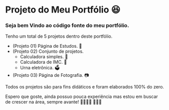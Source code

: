 # Projeto do Meu Portfólio  😆

### Seja bem Vindo ao código fonte do meu portfólio.

Tenho um total de 5 projetos dentro deste portfólio.

* (Projeto 01) Página de Estudos. 📖
* (Projeto 02) Conjunto de projetos.
  * Calculadora simples. 💯
  * Calculadora de IMC. 🥩
  * Urna eletrônica.  🗳️
* (Projeto 03) Página de Fotografia. 📷



Todos os projetos são para fins didáticos e foram elaborados  100% do zero.

Espero que goste, ainda possuo pouca experiência mas estou em buscar de crescer na área, sempre avante!  🔼🔼🔼🔼 🧑🏽‍💻



